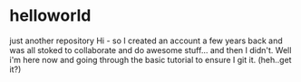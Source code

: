 # helloworld
just another repository
Hi - so I created an account a few years back and was all stoked to collaborate and do awesome stuff... and then I didn't. Well i'm here now and going through the basic tutorial to ensure I git it.  (heh..get it?)
